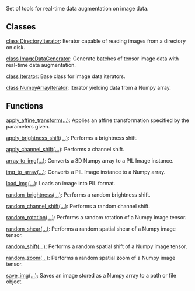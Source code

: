 
Set of tools for real-time data augmentation on image data.
## Classes
[class DirectoryIterator](https://www.tensorflow.org/api_docs/python/tf/keras/preprocessing/image/DirectoryIterator): Iterator capable of reading images from a directory on disk.

[class ImageDataGenerator](https://www.tensorflow.org/api_docs/python/tf/keras/preprocessing/image/ImageDataGenerator): Generate batches of tensor image data with real-time data augmentation.

[class Iterator](https://www.tensorflow.org/api_docs/python/tf/keras/preprocessing/image/Iterator): Base class for image data iterators.

[class NumpyArrayIterator](https://www.tensorflow.org/api_docs/python/tf/keras/preprocessing/image/NumpyArrayIterator): Iterator yielding data from a Numpy array.

## Functions
[apply_affine_transform(...)](https://www.tensorflow.org/api_docs/python/tf/keras/preprocessing/image/apply_affine_transform): Applies an affine transformation specified by the parameters given.

[apply_brightness_shift(...)](https://www.tensorflow.org/api_docs/python/tf/keras/preprocessing/image/apply_brightness_shift): Performs a brightness shift.

[apply_channel_shift(...)](https://www.tensorflow.org/api_docs/python/tf/keras/preprocessing/image/apply_channel_shift): Performs a channel shift.

[array_to_img(...)](https://www.tensorflow.org/api_docs/python/tf/keras/preprocessing/image/array_to_img): Converts a 3D Numpy array to a PIL Image instance.

[img_to_array(...)](https://www.tensorflow.org/api_docs/python/tf/keras/preprocessing/image/img_to_array): Converts a PIL Image instance to a Numpy array.

[load_img(...)](https://www.tensorflow.org/api_docs/python/tf/keras/preprocessing/image/load_img): Loads an image into PIL format.

[random_brightness(...)](https://www.tensorflow.org/api_docs/python/tf/keras/preprocessing/image/random_brightness): Performs a random brightness shift.

[random_channel_shift(...)](https://www.tensorflow.org/api_docs/python/tf/keras/preprocessing/image/random_channel_shift): Performs a random channel shift.

[random_rotation(...)](https://www.tensorflow.org/api_docs/python/tf/keras/preprocessing/image/random_rotation): Performs a random rotation of a Numpy image tensor.

[random_shear(...)](https://www.tensorflow.org/api_docs/python/tf/keras/preprocessing/image/random_shear): Performs a random spatial shear of a Numpy image tensor.

[random_shift(...)](https://www.tensorflow.org/api_docs/python/tf/keras/preprocessing/image/random_shift): Performs a random spatial shift of a Numpy image tensor.

[random_zoom(...)](https://www.tensorflow.org/api_docs/python/tf/keras/preprocessing/image/random_zoom): Performs a random spatial zoom of a Numpy image tensor.

[save_img(...)](https://www.tensorflow.org/api_docs/python/tf/keras/preprocessing/image/save_img): Saves an image stored as a Numpy array to a path or file object.

